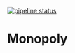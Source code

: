 [![pipeline status](https://git.informatik.tu-cottbus.de/swp/ws1718/monopoly-ws1718-g1/badges/master/pipeline.svg)](https://git.informatik.tu-cottbus.de/swp/ws1718/monopoly-ws1718-g1/commits/master)
# Monopoly